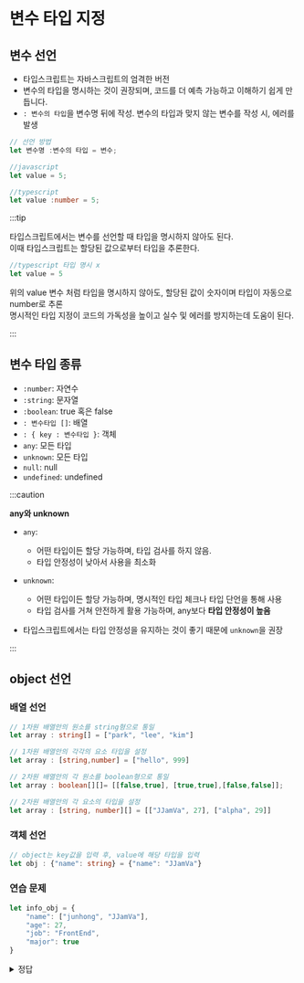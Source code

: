 # 변수 타입 지정

## 변수 선언
- 타입스크립트는 자바스크립트의 엄격한 버전
- 변수의 타입을 명시하는 것이 권장되며, 코드를 더 예측 가능하고 이해하기 쉽게 만듭니다.
- `: 변수의 타입`을 변수명 뒤에 작성. 변수의 타입과 맞지 않는 변수를 작성 시, 에러를 발생

```ts
// 선언 방법
let 변수명 :변수의 타입 = 변수;

//javascript    
let value = 5;

//typescript
let value :number = 5;

```

:::tip

타입스크립트에서는 변수를 선언할 때 타입을 명시하지 않아도 된다.<br/> 
이때 타입스크립트는 할당된 값으로부터 타입을 추론한다.<br/> 

```ts
//typescript 타입 명시 x
let value = 5
```

위의 value 변수 처럼 타입을 명시하지 않아도, 할당된 값이 숫자이며 타입이 자동으로 number로 추론<br/>
명시적인 타입 지정이 코드의 가독성을 높이고 실수 및 에러를 방지하는데 도움이 된다.

:::

## 변수 타입 종류

- `:number`: 자연수
- `:string`: 문자열
- `:boolean`: true 혹은 false
- `: 변수타입 []`: 배열
- `: { key : 변수타입 }`: 객체
- `any`: 모든 타입
- `unknown`: 모든 타입
- `null`: null
- `undefined`: undefined

:::caution

**any와 unknown**
- `any`: 
    - 어떤 타입이든 할당 가능하며, 타입 검사를 하지 않음. 
    - 타입 안정성이 낮아서 사용을 최소화

- `unknown`:
    - 어떤 타입이든 할당 가능하며, 명시적인 타입 체크나 타입 단언을 통해 사용
    - 타입 검사를 거쳐 안전하게 활용 가능하며, any보다 **타입 안정성이 높음**

- 타입스크립트에서는 타입 안정성을 유지하는 것이 좋기 때문에 `unknown`을 권장

:::


## object 선언

### 배열 선언

```ts
// 1차원 배열안의 원소를 string형으로 통일
let array : string[] = ["park", "lee", "kim"]

// 1차원 배열안의 각각의 요소 타입을 설정
let array : [string,number] = ["hello", 999]

// 2차원 배열안의 각 원소를 boolean형으로 통일
let array : boolean[][]= [[false,true], [true,true],[false,false]];

// 2차원 배열안의 각 요소의 타입을 설정
let array : [string, number][] = [["JJamVa", 27], ["alpha", 29]]
``` 

### 객체 선언

```ts
// object는 key값을 입력 후, value에 해당 타입을 입력
let obj : {"name": string} = {"name": "JJamVa"}
```

### 연습 문제

```ts title="타입을 알맞게 작성"
let info_obj = {
    "name": ["junhong", "JJamVa"],
    "age": 27,
    "job": "FrontEnd",
    "major": true
}
```


<details>
<summary>정답</summary>
<div markdown="1">

```ts
let info_obj : {
    "name": string[],
    "age":number,
    "job":string,
    "major":boolean} = {
    "name": ["junhong", "JJamVa"],
    "age": 27,
    "job": "FrontEnd",
    "major": true
};
```

객체 안 value값이 배열이면, 타입 선언을 같이하면 된다.

</div>
</details>